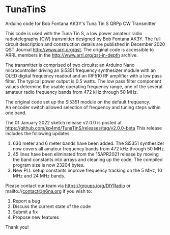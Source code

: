 # TunaTinS
Arduino code for Bob Fontana AK3Y's Tuna Tin S QRPp CW Transmitter

This code is used with the Tuna Tin S, a low power amateur radio radiotelegraphy (CW) transmitter designed by Bob Fontana AK3Y.
The full circuit description and construction details are published in December 2020 QST Journal http://www.arrl.org/qst.
The original code is accessible to ARRL members in the http://www.arrl.org/qst-in-depth archive.

The transmitter is comprised of two circuits: 
an Arduino Nano microcontroller driving an Si5351 frequency synthesizer module with an OLED digital frequency readout and
an IRF510 RF amplifier with a low pass filter.  The typical power output is 0.5 watts.
The low pass filter component values determine the usable operating frequency range, one of the several amateur radio frequency bands from 472 kHz through 50 MHz.

The original code set up the Si5351 module on the default frequency.  
An encoder switch allowed selection of frequency and tuning steps within one band.

The 01 January 2022 sketch release v2.0.0 is posted at https://github.com/kp4md/TunaTinS/releases/tag/v2.0.0-beta
This release includes the following updates:

1. 630 meter and 6 meter bands have been added. The Si5351 synthesizer now covers all amateur frequency bands from 472 kHz through 50 MHz.
2. 45 lines have been eliminated from the 15APR2021 release by moving the band constants into arrays and cleaning up the code. The compiled program size is now 23204 bytes.
3. New PLL setup constants improve frequency tracking on the 5 MHz, 10 MHz and 24 MHz bands.

Please contact our team via https://groups.io/g/DIYRadio or mailto://contact@n6na.org if you wish to:
1. Report a bug
2. Discuss the current state of the code
3. Submit a fix
4. Propose new features

Thank you!

